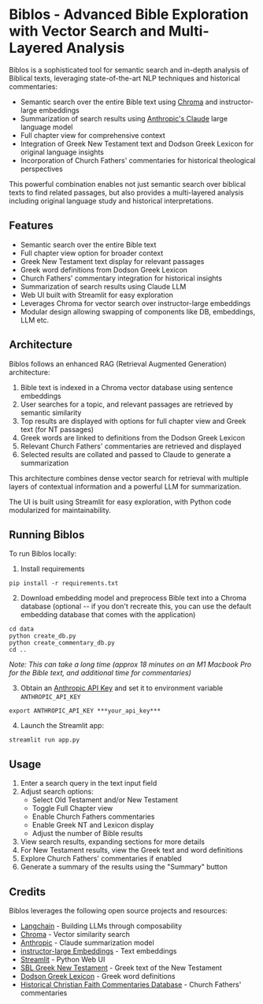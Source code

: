 # Biblos - Advanced Bible Exploration with Vector Search and Multi-Layered Analysis

Biblos is a sophisticated tool for semantic search and in-depth analysis of Biblical texts, leveraging state-of-the-art NLP techniques and historical commentaries:

- Semantic search over the entire Bible text using [Chroma](https://github.com/chroma-core/chroma) and instructor-large embeddings
- Summarization of search results using [Anthropic's Claude](https://www.anthropic.com/) large language model
- Full chapter view for comprehensive context
- Integration of Greek New Testament text and Dodson Greek Lexicon for original language insights
- Incorporation of Church Fathers' commentaries for historical theological perspectives

This powerful combination enables not just semantic search over biblical texts to find related passages, but also provides a multi-layered analysis including original language study and historical interpretations.

## Features

- Semantic search over the entire Bible text
- Full chapter view option for broader context
- Greek New Testament text display for relevant passages
- Greek word definitions from Dodson Greek Lexicon
- Church Fathers' commentary integration for historical insights
- Summarization of search results using Claude LLM
- Web UI built with Streamlit for easy exploration
- Leverages Chroma for vector search over instructor-large embeddings
- Modular design allowing swapping of components like DB, embeddings, LLM etc.

## Architecture

Biblos follows an enhanced RAG (Retrieval Augmented Generation) architecture:

1. Bible text is indexed in a Chroma vector database using sentence embeddings
2. User searches for a topic, and relevant passages are retrieved by semantic similarity
3. Top results are displayed with options for full chapter view and Greek text (for NT passages)
4. Greek words are linked to definitions from the Dodson Greek Lexicon
5. Relevant Church Fathers' commentaries are retrieved and displayed
6. Selected results are collated and passed to Claude to generate a summarization

This architecture combines dense vector search for retrieval with multiple layers of contextual information and a powerful LLM for summarization.

The UI is built using Streamlit for easy exploration, with Python code modularized for maintainability.

## Running Biblos

To run Biblos locally:

1. Install requirements

```
pip install -r requirements.txt
```

2. Download embedding model and preprocess Bible text into a Chroma database (optional -- if you don't recreate this, you can use the default embedding database that comes with the application)

```
cd data
python create_db.py
python create_commentary_db.py
cd ..
```
_Note: This can take a long time (approx 18 minutes on an M1 Macbook Pro for the Bible text, and additional time for commentaries)_

3. Obtain an [Anthropic API Key](https://docs.anthropic.com/claude/reference/getting-started-with-the-api) and set it to environment variable `ANTHROPIC_API_KEY`

```
export ANTHROPIC_API_KEY ***your_api_key***
```

4. Launch the Streamlit app:

```
streamlit run app.py
```

## Usage

1. Enter a search query in the text input field
2. Adjust search options:
   - Select Old Testament and/or New Testament
   - Toggle Full Chapter view
   - Enable Church Fathers commentaries
   - Enable Greek NT and Lexicon display
   - Adjust the number of Bible results
3. View search results, expanding sections for more details
4. For New Testament results, view the Greek text and word definitions
5. Explore Church Fathers' commentaries if enabled
6. Generate a summary of the results using the "Summary" button

## Credits

Biblos leverages the following open source projects and resources:

- [Langchain](https://github.com/langchain-ai/langchain) - Building LLMs through composability
- [Chroma](https://github.com/chroma-core/chroma) - Vector similarity search
- [Anthropic](https://www.anthropic.com/) - Claude summarization model
- [instructor-large Embeddings](https://huggingface.co/hkunlp/instructor-large) - Text embeddings
- [Streamlit](https://streamlit.io/) - Python Web UI
- [SBL Greek New Testament](https://www.sblgnt.com/) - Greek text of the New Testament
- [Dodson Greek Lexicon](https://github.com/biblicalhumanities/Dodson-Greek-Lexicon) - Greek word definitions
- [Historical Christian Faith Commentaries Database](https://github.com/HistoricalChristianFaith/Commentaries-Database) - Church Fathers' commentaries

